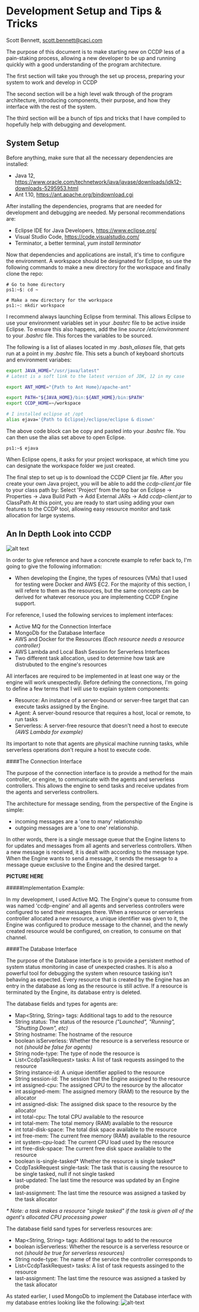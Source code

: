 Development Setup and Tips & Tricks
===================================

Scott Bennett, scott.bennett@caci.com

The purpose of this document is to make starting new on CCDP less of a pain-staking process, allowing a new developer to be up and running quickly with a good understanding of the program architecture.

The first section will take you through the set up process, preparing your system to work and develop in CCDP

The second section will be a high level walk through of the program architecture, introducing components, their purpose, and how they interface with the rest of the system.

The third section will be a bunch of tips and tricks that I have compiled to hopefully help with debugging and development.

System Setup
------------

Before anything, make sure that all the necessary dependencies are installed:

- Java 12, https://www.oracle.com/technetwork/java/javase/downloads/jdk12-downloads-5295953.html
- Ant 1.10, https://ant.apache.org/bindownload.cgi

After installing the dependencies, programs that are needed for development and debugging are needed. My personal recommendations are:

- Eclipse IDE for Java Developers, https://www.eclipse.org/
- Visual Studio Code, https://code.visualstudio.com/
- Terminator, a better terminal, *yum install terminator*

Now that dependencies and applications are install, it's time to configure the environment. A workspace should be designated for Eclipse, so use the following commands to make a new directory for the workspace and finally clone the repo:

```shell
# Go to home directory
ps1:~$: cd ~

# Make a new directory for the workspace
ps1:~: mkdir workspace
```

I recommend always launching Eclipse from terminal. This allows Eclipse to use your environment variables set in your *.bashrc* file to be active inside Eclipse. To ensure this also happens, add the line
*source /etc/environment*
to your *.bashrc* file. This forces the variables to be sourced.

The following is a list of aliases located in my *.bash_aliases* file, that gets run at a point in my *.bashrc* file. This sets a bunch of keyboard shortcuts and environment variabes:

```bash
export JAVA_HOME="/usr/java/latest" 
# Latest is a soft link to the latest version of JDK, 12 in my case

export ANT_HOME="{Path to Ant Home}/apache-ant"

export PATH="${JAVA_HOME}/bin:${ANT_HOME}/bin:$PATH"
export CCDP_HOME=~/workspace

# I installed eclipse at /opt
alias ejava='{Path to Eclipse}/eclipse/eclipse & disown'
```

The above code block can be copy and pasted into your *.bashrc* file. You can then use the alias set above to open Eclipse.

```shell
ps1:~$ ejava
```

When Eclipse opens, it asks for your project workspace, at which time you can designate the workspace folder we just created.

The final step to set up is to download the CCDP Client jar file. After you create your own Java project, you will be able to add the *ccdp-client.jar* file to your class path by:
Select 'Project' from the top bar on Eclipse -> Properties -> Java Build Path -> Add External JARs -> Add *ccdp-client.jar* to ClassPath
At this point, you are ready to start using adding your own features to the CCDP tool, allowing easy resource monitor and task allocation for large systems.

An In Depth Look into CCDP
--------------------------

![alt text](./CcdpArchitecture.png "CCDP Engine Architecture")

In order to give reference and have a concrete example to refer back to, I'm going to give the following information:

- When developing the Engine, the types of resources (VMs) that I used for testing were Docker and AWS EC2. For the majority of this section, I will refere to them as the resources, but the same concepts can be derived for whatever resoruce you are implementing CCDP Engine support.

For reference, I used the following services to implement interfaces:

- Active MQ for the Connection Interface
- MongoDb for the Database Interface
- AWS and Docker for the Resources *(Each resource needs a resource controller)*
- AWS Lambda and Local Bash Session for Serverless Interfaces
- Two different task allocation, used to determine how task are distrubuted to the engine's resources

All interfaces are required to be implemented in at least one way or the engine will work unexpectedly. Before defining the connections, I'm going to define a few terms that I will use to explain system components:

- Resource: An instance of a server-bound or server-free target that can execute tasks assigned by the Engine.
- Agent: A server-bound resource that requires a host, local or remote, to run tasks
- Serverless: A server-free resource that doesn't need a host to execute *(AWS Lambda for example)*

Its important to note that agents are physical machine running tasks, while serverless operations don't require a host to execute code.

####The Connection Interface

The purpose of the connection interface is to provide a method for the main controller, or engine, to communicate with the agents and serverless controllers. This allows the engine to send tasks and receive updates from the agents and serverless controllers.

The architecture for message sending, from the perspective of the Engine is simple:

- incoming messages are a 'one to many' relationship
- outgoing messages are a 'one to one' relationship.

In other words, there is a single message queue that the Engine listens to for updates and messages from all agents and serverless controllers. When a new message is received, it is dealt with according to the message type. When the Engine wants to send a message, it sends the message to a message queue exclusive to the Engine and the desired target.

**PICTURE HERE**

#####Implementation Example:

In my development, I used Active MQ. The Engine's queue to consume from was named 'ccdp-engine' and all agents and serverless controllers were configured to send their messages there. When a resource or serverless controller allocated a new resource, a unique identifier was given to it, the Engine was configured to produce message to the channel, and the newly created resource would be configured, on creation, to consume on that channel.

####The Database Interface

The purpose of the Database interface is to provide a persistent method of system status monitoring in case of unexpected crashes. It is also a powerful tool for debugging the system when resource tasking isn't behaving as expected. Every resource that is created by the Engine has an entry in the database as long as the resource is still active. If a resource is terminated by the Engine, its database entry is deleted. 

The database fields and types for agents are:

- Map<String, String> tags: Additional tags to add to the resource
- String status: The status of the resource *("Launched", "Running", "Shutting Down", etc)*
- String hostname: The hostname of the resource
- boolean isServerless: Whether the resource is a serverless resource or not *(should be false for agents)*
- String node-type: The type of node the resource is
- List\<CcdpTaskRequest> tasks: A list of task requests assinged to the resource
- String instance-id: A unique identifier applied to the resource
- String session-id: The session that the Engine assigned to the resource
- int assigned-cpu: The assigned CPU to the resource by the allocator
- int assigned-mem: The assigned memory (RAM) to the resource by the allocator
- int assigned-disk: The assigned disk space to the resource by the allocator
- int total-cpu: The total CPU available to the resource
- int total-mem: The total memory (RAM) available to the resource
- int total-disk-space: The total disk space available to the resource
- int free-mem: The current free memory (RAM) available to the resource
- int system-cpu-load: The current CPU load used by the resource
- int free-disk-space: The current free disk space available to the resource
- boolean is-single-tasked* Whether the resource is single tasked*
- CcdpTaskRequest single-task: The task that is causing the resource to be single tasked, null if not single tasked
- last-updated: The last time the resource was updated by an Engine probe
- last-assignment: The last time the resource was assigned a tasked by the task allocator

*\* Note: a task makes a resource "single tasked" if the task is given all of the agent's allocated CPU processing power*

The database field sand types for serverless resources are:

- Map<String, String> tags: Additional tags to add to the resource
- boolean isServerless: Whether the resource is a serverless resource or not *(should be true for serverless resources)*
- String node-type: The name of the service the controller corresponds to
- List\<CcdpTaskRequest> tasks: A list of task requests assinged to the resource
- last-assignment: The last time the resource was assigned a tasked by the task allocator

As stated earlier, I used MongoDb to implement the Database interface with my database entries looking like the following:
![alt-text](./DatabaseSS.png)
